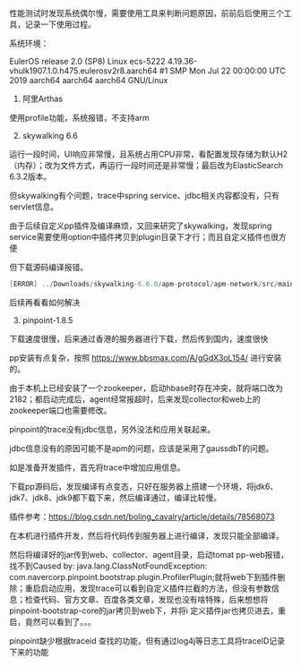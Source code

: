 性能测试时发现系统偶尔慢，需要使用工具来判断问题原因，前前后后使用三个工具，记录一下使用过程。

系统环境：

EulerOS release 2.0 (SP8)
Linux ecs-5222 4.19.36-vhulk1907.1.0.h475.eulerosv2r8.aarch64 #1 SMP Mon Jul 22 00:00:00 UTC 2019 aarch64 aarch64 aarch64 GNU/Linux
1. 阿里Arthas

使用profile功能，系统报错，不支持arm

2. skywalking 6.6

运行一段时间，UI响应非常慢，且系统占用CPU非常，看配置发现存储为默认H2（内存）；改为文件方式，再运行一段时间还是非常慢；最后改为ElasticSearch 6.3.2版本。

但skywalking有个问题，trace中spring service、jdbc相关内容都没有，只有servlet信息。

由于后续自定义pp插件及编译麻烦，又回来研究了skywalking，发现spring service需要使用option中插件拷贝到plugin目录下才行；而且自定义插件也很方便

但下载源码编译报错。
```java
[ERROR] ../Downloads/skywalking-6.6.0/apm-protocol/apm-network/src/main/java/org/apache/skywalking/apm/network/trace/component/command/TraceIgnoreCommand.java:[39,48] 找不到符号 [ERROR] 符号: 变量 KeyStringValuePair [ERROR] 位置: 类 org.apache.skywalking.apm.network.trace.component.command.TraceIgnoreCommand [ERROR] ../Downloads/skywalking-6.6.0/apm-protocol/apm-network/src/main/java/org/apache/skywalking/apm/network/trace/component/command/ServiceResetCommand.java:[46,20] 找不到符号 [ERROR] 符号: 类 KeyStringValuePair [ERROR] 位置: 类 org.apache.skywalking.apm.network.trace.component.command.ServiceResetCommand [ERROR] ../Downloads/skywalking-6.6.0/apm-protocol/apm-network/src/main/java/org/apache/skywalking/apm/network/trace/component/command/ServiceResetCommand.java:[48,20] 找不到符号 [ERROR] 符号: 类 KeyStringValuePair [ERROR] 位置: 类 org.apache.skywalking.apm.network.trace.component.command.ServiceResetCommand [ERROR] ../Downloads/skywalking-6.6.0/apm-protocol/apm-network/src/main/java/org/apache/skywalking/apm/network/trace/component/command/EndpointResetCommand.java:[40,27] 程序包KeyStringValuePair不存在
```
后续再看看如何解决

3. pinpoint-1.8.5

下载速度很慢，后来通过香港的服务器进行下载，然后传到国内，速度很快

pp安装有点复杂，按照 https://www.bbsmax.com/A/gGdX3oL154/ 进行安装的。

由于本机上已经安装了一个zookeeper，启动hbase时存在冲突，就将端口改为2182；都启动完成后，agent经常报超时，后来发现collector和web上的zookeeper端口也需要修改。

pinpoint的trace没有jdbc信息，另外没法和应用关联起来。

jdbc信息没有的原因可能不是apm的问题，应该是采用了gaussdbT的问题。

如是准备开发插件，首先将trace中增加应用信息。

下载pp源码后，发现编译有点变态，只好在服务器上搭建一个环境，将jdk6、jdk7、jdk8、jdk9都下载下来，然后编译通过，编译比较慢。

插件参考：https://blog.csdn.net/boling_cavalry/article/details/78568073

在本机进行插件开发，然后将代码传到服务器上进行编译，发现只能全部编译。

然后将编译好的jar传到web、collector、agent目录，启动tomat pp-web报错，找不到Caused by: java.lang.ClassNotFoundException: com.navercorp.pinpoint.bootstrap.plugin.ProfilerPlugin;就将web下到插件删除；重启启动应用，发现trace可以看到自定义插件拦截的方法，但没有参数信息；检查代码、官方文章、百度各类文章，发现也没有啥特殊，后来想想将pinpoint-bootstrap-core的jar拷贝到web下，并将i 定义插件jar也拷贝进去，重启，竟然可以看到了。。。

pinpoint缺少根据traceid 查找的功能，但有通过log4j等日志工具将traceID记录下来的功能